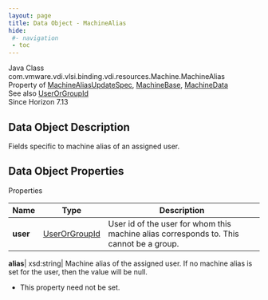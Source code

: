 ```yaml
---
layout: page
title: Data Object - MachineAlias
hide:
 #- navigation
 - toc
---
```






Java Class
    com.vmware.vdi.vlsi.binding.vdi.resources.Machine.MachineAlias  
Property of
     [MachineAliasUpdateSpec](vdi.resources.Machine.MachineAliasUpdateSpec.md#field_detail), [MachineBase](vdi.resources.Machine.MachineBase.md#field_detail), [MachineData](vdi.resources.Machine.MachineData.md#field_detail)  
See also
     [UserOrGroupId](vdi.entity.UserOrGroupId.md)  
Since 
    Horizon 7.13

## Data Object Description 

Fields specific to machine alias of an assigned user. 

## Data Object Properties

Properties

Name |  Type |  Description   
---|---|---  
**user**| [UserOrGroupId](vdi.entity.UserOrGroupId.md)|  User id of the user for whom this machine alias corresponds to. This cannot be a group.   
  
**alias**|  xsd:string|  Machine alias of the assigned user. If no machine alias is set for the user, then the value will be null.   


* This property need not be set.

  
  
  
   
  
  

